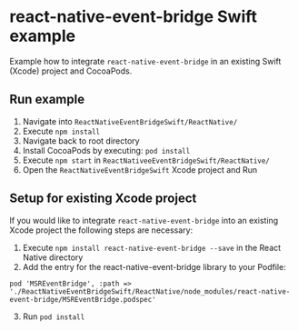 # react-native-event-bridge Swift example

Example how to integrate `react-native-event-bridge` in an existing Swift (Xcode) project and CocoaPods.

## Run example
1. Navigate into `ReactNativeEventBridgeSwift/ReactNative/`
2. Execute `npm install`
3. Navigate back to root directory
4. Install CocoaPods by executing: `pod install`
5. Execute `npm start` in `ReactNativeeEventBridgeSwift/ReactNative/`
6. Open the `ReactNativeEventBridgeSwift` Xcode project and Run

## Setup for existing Xcode project
If you would like to integrate `react-native-event-bridge` into an existing Xcode project the following steps are necessary:
1. Execute `npm install react-native-event-bridge --save` in the React Native directory
2. Add the entry for the react-native-event-bridge library to your Podfile:
```
pod 'MSREventBridge', :path => './ReactNativeEventBridgeSwift/ReactNative/node_modules/react-native-event-bridge/MSREventBridge.podspec'
```
3. Run `pod install`
